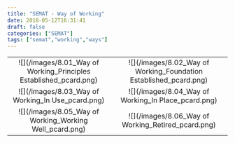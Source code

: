 ```yaml
---
title: "SEMAT - Way of Working"
date: 2018-05-12T16:31:41
draft: false
categories: ["SEMAT"]
tags: ["semat","working","ways"]
---
```

|              | |
:-------------------------:|:-------------------------:
![](/images/8.01_Way of Working_Principles Established_pcard.png)  | ![](/images/8.02_Way of Working_Foundation Established_pcard.png)
![](/images/8.03_Way of Working_In Use_pcard.png)  | ![](/images/8.04_Way of Working_In Place_pcard.png)
![](/images/8.05_Way of Working_Working Well_pcard.png)| ![](/images/8.06_Way of Working_Retired_pcard.png)  
